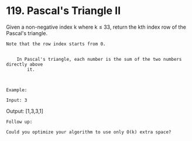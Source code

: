 # 119. Pascal's Triangle II

Given a non-negative index k where k ≤ 33, return the
        kth index row of the Pascal's triangle.

    Note that the row index starts from 0.

    
        In Pascal's triangle, each number is the sum of the two numbers directly above
            it.
        
    

    Example:

    Input: 3
Output: [1,3,3,1]

    Follow up:

    Could you optimize your algorithm to use only O(k) extra space?